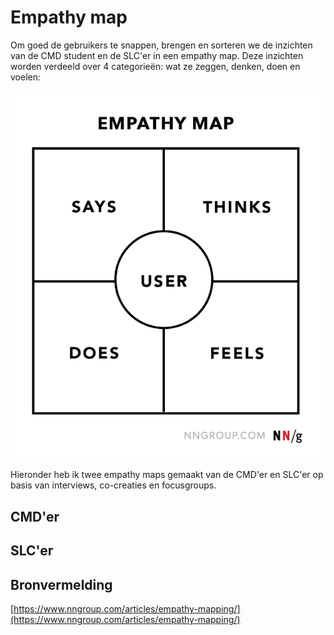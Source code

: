 # Empathy map

Om goed de gebruikers  te snappen, brengen en sorteren we de inzichten van de CMD student en de SLC'er in een empathy map. Deze inzichten worden verdeeld over 4 categorieën: wat ze zeggen, denken, doen en voelen:

![Empathy map](../.gitbook/assets/image%20%282%29.png)

Hieronder heb ik twee empathy maps gemaakt van de CMD'er en SLC'er op basis van interviews, co-creaties en focusgroups.

## CMD'er



## SLC'er

## Bronvermelding

[https://www.nngroup.com/articles/empathy-mapping/](https://www.nngroup.com/articles/empathy-mapping/)

